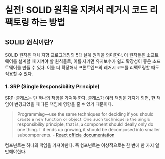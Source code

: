 # 실전! SOLID 원칙을 지켜서 레거시 코드 리팩토링 하는 방법

## SOLID 원칙이란?

SOLID 원칙은 객체 지향 프로그래밍의 5대 설계 원칙을 의미한다. 이 원칙들은 소프트웨어를 설계할 때 지켜야 할 원칙들로, 이를 지키면 유지보수가 쉽고 확장성이 좋은 소프트웨어를 만들 수 있다.
이를 더 확장해서 프론트엔드의 레거시 코드를 리팩토링할 때도 적용할 수 있다.

### 1. SRP (Single Responsibility Principle)

SRP: 클래스는 단 하나의 책임을 가져야 한다. 클래스가 여러 책임을 가지게 되면, 한 책임이 변경되었을 때 다른 책임에 영향을 줄 수 있기 때문이다.

> Programming—use the same techniques for deciding if you should create a new function or object. One such technique is the single responsibility principle, that is, a component should ideally only do one thing. If it ends up growing, it should be decomposed into smaller subcomponents. - [React official documentation](https://reactjs.org/docs/design-principles.html)

컴포넌트는 하나의 책임을 가져야한다. 즉 컴포넌트는 이상적으로는 한 번에 한 가지 일만해야한다.
